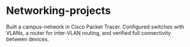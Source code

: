 # Networking-projects
Built a  campus-network in Cisco Packet Tracer. Configured switches with VLANs, a router for inter-VLAN routing, and verified full connectivity between devices.
